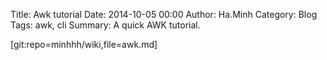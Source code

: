 Title: Awk tutorial
Date: 2014-10-05 00:00
Author: Ha.Minh
Category: Blog
Tags: awk, cli
Summary: A quick AWK tutorial.

[git:repo=minhhh/wiki,file=awk.md]

